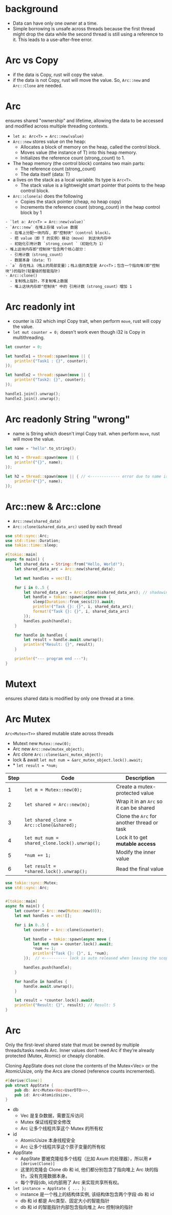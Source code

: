 # background

- Data can have only one owner at a time.
- Simple borrowing is unsafe across threads because the first thread might drop the data while the second thread is still using a reference to it. This leads to a use-after-free error.

# Arc vs Copy

- if the data is Copy, rust will copy the value.
- if the data is not Copy, rust will move the value. So, `Arc::new` and `Arc::Clone` are needed.

# Arc

ensures shared "ownership" and lifetime, allowing the data to be accessed and modified across multiple threading contexts.

- `let a: Arc<T> = Arc::new(value)`
- `Arc::new` stores value on the heap:
  - Allocates a block of memory on the heap, called the control block.
  - Moves value (the instance of T) into this heap memory.
  - Initializes the reference count (strong_count) to 1.
- The heap memory (the control block) contains two main parts:
  - The reference count (strong_count)
  - The data itself (data: T)
- a lives on the stack as a local variable. Its type is `Arc<T>`.
  - The stack value is a lightweight smart pointer that points to the heap control block.
- `Arc::clone(a)` does the following
  - Copies the stack pointer (cheap, no heap copy)
  - Increments the reference count (strong_count) in the heap control block by 1

```
- `let a: Arc<T> = Arc::new(value)`
- `Arc::new` 在堆上存储 value 数据
  - 在堆上分配一块内存, 即"控制块"（control block）。
  - 把 value（即 T 的实例）移动（move） 到这块内存中
  - 初始化引用计数 `strong_count `（初始化为 1）
- 堆上这块内存即"控制块"包含两个核心部分：
  - 引用计数（strong_count）
  - 数据本身（data: T）
- `a` 存在栈上（栈上的局部变量）；栈上值的类型是 Arc<T>；包含一个指向堆(即"控制块")的指针(轻量级的智能指针)
- Arc::clone()
  - 复制栈上指针，不复制堆上数据
  - 堆上这块内存即"控制块" 中的 引用计数（strong_count）增加 1
```

# Arc readonly int

- counter is i32 which impl Copy trait, when perform `move`, rust will copy the value.
- `let mut counter = 0;` doesn't work even though i32 is Copy in multithreading.

```rs
let counter = 0;

let handle1 = thread::spawn(move || {
    println!("Task1 : {}", counter);
});

let handle2 = thread::spawn(move || {
    println!("Task2: {}", counter);
});

handle1.join().unwrap();
handle2.join().unwrap();
```

# Arc readonly String "wrong"

- name is String which doesn't impl Copy trait. when perform `move`, rust will move the value.

```rust
let name = "hello".to_string();

let h1 = thread::spawn(move || {
    println!("{}", name);
});

let h2 = thread::spawn(move || { // <------------- error due to name is moved
    println!("{}", name);
});
```

# Arc::new & Arc::clone

- `Arc::new(shared_data)`
- `Arc::clone(&shared_data_arc)` used by each thread

```rs
use std::sync::Arc;
use std::time::Duration;
use tokio::time::sleep;

#[tokio::main]
async fn main() {
    let shared_data = String::from("Hello, World!");
    let shared_data_arc = Arc::new(shared_data);

    let mut handles = vec![];

    for i in 0..5 {
        let shared_data_arc = Arc::clone(&shared_data_arc); // shadowing
        let handle = tokio::spawn(async move {
            sleep(Duration::from_secs(2)).await;
            println!("Task {}: {}", i, shared_data_arc);
            format!("Task {}: {}", i, shared_data_arc)
        });
        handles.push(handle);
    }

    for handle in handles {
        let result = handle.await.unwrap();
        println!("Result: {}", result);
    }

    println!("--- program end ---");
}
```

# Mutext

ensures shared data is modified by only one thread at a time.

# Arc Mutex

`Arc<Mutex<T>>` shared mutable state across threads

- Mutext new `Mutex::new(0);`
- Arc new `Arc::new(mutex_object);`
- Arc clone `Arc::clone(&arc_mutex_object);`
- lock & await `let mut num = &arc_mutex_object.lock().await;`
- \* `let result = *num;`

| Step | Code                                          | Description                                |
| ---- | --------------------------------------------- | ------------------------------------------ |
| 1    | `let m = Mutex::new(0);`                      | Create a mutex-protected value             |
| 2    | `let shared = Arc::new(m);`                   | Wrap it in an `Arc` so it can be shared    |
| 3    | `let shared_clone = Arc::clone(&shared);`     | Clone the `Arc` for another thread or task |
| 4    | `let mut num = shared_clone.lock().unwrap();` | Lock it to get **mutable access**          |
| 5    | `*num += 1;`                                  | Modify the inner value                     |
| 6    | `let result = *shared.lock().unwrap();`       | Read the final value                       |

```rs
use tokio::sync::Mutex;
use std::sync::Arc;


#[tokio::main]
async fn main() {
    let counter = Arc::new(Mutex::new(0));
    let mut handles = vec![];

    for i in 0..5 {
        let counter = Arc::clone(&counter);

        let handle = tokio::spawn(async move {
            let mut num = counter.lock().await;
            *num += 1;
            println!("Task {}: {}", i, *num);
        });  // <---------- lock is auto released when leaving the scope

        handles.push(handle);
    }

    for handle in handles {
        handle.await.unwrap();
    }

    let result = *counter.lock().await;
    println!("Result: {}", result); // Result: 5
}
```

# Arc

Only the first-level shared state that must be owned by multiple threads/tasks needs Arc.
Inner values don’t need Arc if they’re already protected (Mutex, Atomic) or cheaply clonable.

Cloning AppState does not clone the contents of the Mutex<Vec<UserDTO>> or the AtomicUsize, only the Arcs are cloned (reference counts incremented).

```rs
#[derive(Clone)]
pub struct AppState {
    pub db: Arc<Mutex<Vec<UserDTO>>>,
    pub id: Arc<AtomicUsize>,
}
```

- db
  - Vec<UserDTO> 是复杂数据，需要互斥访问
  - Mutex 保证线程安全修改
  - Arc 让多个线程共享这个 Mutex 的所有权
- id
  - AtomicUsize 本身线程安全
  - Arc 让多个线程共享这个原子变量的所有权
- AppState
  - AppState 要被克隆给多个线程（比如 Axum 的处理器），所以用 `#[derive(Clone)]`
  - 这里的克隆会 Clone db 和 id, 他们都分别包含了指向堆上 Arc 块的指针。没有克隆数据本身。
  - 每个字段(db, id)内部用了 Arc 来实现共享所有权。
- `let instance = AppState { ... };`
  - instance 是一个栈上的结构体实例, 该结构体包含两个字段 db 和 id
  - db 和 id 都是 Arc<T>类型、固定大小的智能指针
  - db 和 id 的智能指针内部包含指向堆上 Arc 控制块的指针
